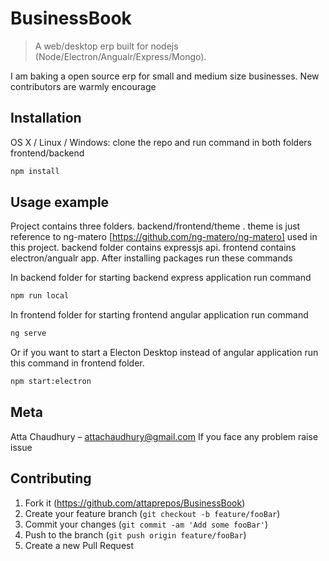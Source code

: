 # BusinessBook
> A web/desktop erp built for nodejs (Node/Electron/Angualr/Express/Mongo).


I am baking a open source erp for small and medium size businesses. New contributors are warmly encourage


## Installation

OS X / Linux / Windows: clone the repo and run command in both folders frontend/backend

```sh
npm install
```


## Usage example

Project contains three folders. backend/frontend/theme . theme is just reference to ng-matero [https://github.com/ng-matero/ng-matero] used in this project. backend folder contains expressjs api. frontend contains electron/angualr app. After installing packages run these commands

In backend folder for starting backend express application run command
 ```sh
npm run local
```

In frontend folder for starting frontend angular application run command
 ```sh
ng serve
```

Or if you want to start a Electon Desktop instead of angular application run this command in frontend folder.
 ```sh
npm start:electron
```


## Meta

Atta Chaudhury – attachaudhury@gmail.com
If you face any problem raise issue 


## Contributing

1. Fork it (<https://github.com/attaprepos/BusinessBook>)
2. Create your feature branch (`git checkout -b feature/fooBar`)
3. Commit your changes (`git commit -am 'Add some fooBar'`)
4. Push to the branch (`git push origin feature/fooBar`)
5. Create a new Pull Request
